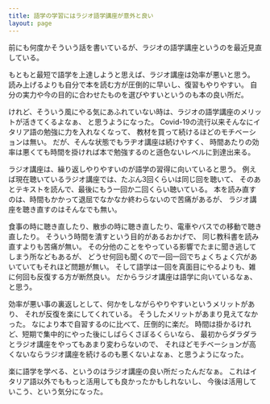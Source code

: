 ```yaml
---
title: 語学の学習にはラジオ語学講座が意外と良い
layout: page
---
```

前にも何度かそういう話を書いているが、ラジオの語学講座というのを最近見直している。

もともと最短で語学を上達しようと思えば、ラジオ講座は効率が悪いと思う。
読み上げるよりも自分で本を読む方が圧倒的に早いし、復習もやりやすい。
自分の実力や今の目的に合わせたものを選びやすいというのも本の良い所だ。

けれど、そういう風にやる気にあふれていない時は、ラジオの語学講座のメリットが活きてくるよなぁ、
と思うようになった。
Covid-19の流行以来そんなにイタリア語の勉強に力を入れなくなって、
教材を買って続けるほどのモチベーションは無い。
だが、そんな状態でもラヂオ講座は続けやすく、
時間あたりの効率は悪くても時間を掛ければ本で勉強するのと遜色ないレベルに到達出来る。

ラジオ講座は、繰り返しやりやすいのが語学の習得に向いていると思う。
例えば現在聴いているラジオ講座では、たぶん3回くらいは同じ回を聴いて、
そのあとテキストを読んで、最後にもう一回か二回くらい聴いている。
本を読み直すのは、時間もかかって退屈でなかなか終わらないので苦痛があるが、
ラジオ講座を聴き直すのはそんなでも無い。

食事の時に聴き直したり、散歩の時に聴き直したり、電車やバスでの移動で聴き直したり。
そういう時間を潰すという目的があるおかげで、
同じ教科書を読み直すよりも苦痛が無い。
その分他のことをやっている影響でたまに聞き逃してしまう所などもあるが、
どうせ何回も聞くので一回一回でちょくちょく穴があいていてもそれほど問題が無い。
そして語学は一回を真面目にやるよりも、雑に何回も反復する方が断然良い。
だからラジオ講座は語学に向いているなぁ、と思う。

効率が悪い事の裏返しとして、何かをしながらやりやすいというメリットがあり、
それが反復を楽にしてくれている。
そうしたメリットがあまり見えてなかった。
なにより本で自習するのに比べて、圧倒的に楽だ。
時間は掛かるけれど、短期で集中的にやった後にしばらくさぼるくらいなら、
最初からダラダラとラジオ講座をやってもあまり変わらないので、
それほどモチベーションが高くないならラジオ講座を続けるのも悪くないよなぁ、と思うようになった。

楽に語学を学べる、というのはラジオ講座の良い所だったんだなぁ。
これはイタリア語以外でももっと活用しても良かったかもしれないし、
今後は活用していこう、という気分になった。